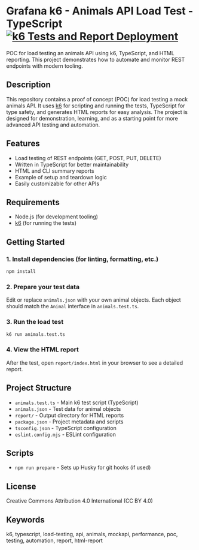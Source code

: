 # Grafana k6 - Animals API Load Test - TypeScript [![k6 Tests and Report Deployment](https://github.com/MateoAgudGarcia/k6-animals-ts/actions/workflows/k6-deployment.yml/badge.svg)](https://github.com/MateoAgudGarcia/k6-animals-ts/actions/workflows/k6-deployment.yml)

POC for load testing an animals API using k6, TypeScript, and HTML reporting. This project demonstrates how to automate and monitor REST endpoints with modern tooling.

## Description

This repository contains a proof of concept (POC) for load testing a mock animals API. It uses [k6](https://k6.io/) for scripting and running the tests, TypeScript for type safety, and generates HTML reports for easy analysis. The project is designed for demonstration, learning, and as a starting point for more advanced API testing and automation.

## Features

- Load testing of REST endpoints (GET, POST, PUT, DELETE)
- Written in TypeScript for better maintainability
- HTML and CLI summary reports
- Example of setup and teardown logic
- Easily customizable for other APIs

## Requirements

- Node.js (for development tooling)
- [k6](https://k6.io/docs/getting-started/installation/) (for running the tests)

## Getting Started

### 1. Install dependencies (for linting, formatting, etc.)

```sh
npm install
```

### 2. Prepare your test data

Edit or replace `animals.json` with your own animal objects. Each object should match the `Animal` interface in `animals.test.ts`.

### 3. Run the load test

```sh
k6 run animals.test.ts
```

### 4. View the HTML report

After the test, open `report/index.html` in your browser to see a detailed report.

## Project Structure

- `animals.test.ts` - Main k6 test script (TypeScript)
- `animals.json` - Test data for animal objects
- `report/` - Output directory for HTML reports
- `package.json` - Project metadata and scripts
- `tsconfig.json` - TypeScript configuration
- `eslint.config.mjs` - ESLint configuration

## Scripts

- `npm run prepare` - Sets up Husky for git hooks (if used)

## License

Creative Commons Attribution 4.0 International (CC BY 4.0)

## Keywords

k6, typescript, load-testing, api, animals, mockapi, performance, poc, testing, automation, report, html-report
